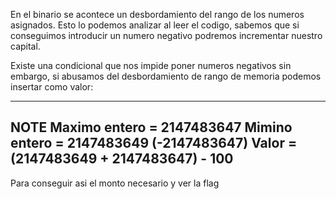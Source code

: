 En el binario se acontece un desbordamiento del rango de los numeros asignados.
Esto lo podemos analizar al leer el codigo, sabemos que si conseguimos introducir un numero
negativo podremos incrementar nuestro capital.

Existe una condicional que nos impide poner numeros negativos sin embargo, si abusamos del desbordamiento
de rango de memoria podemos insertar como valor:

---
**NOTE**
Maximo entero = 2147483647
Mimino entero = 2147483649 (-2147483647)
Valor = (2147483649 + 2147483647) - 100
---


Para conseguir asi el monto necesario y ver la flag
